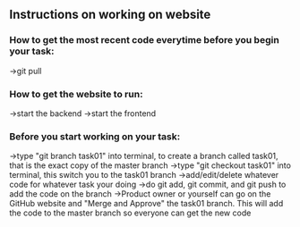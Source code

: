 
## Instructions on working on website


### How to get the most recent code everytime before you begin your task:
->git pull


### How to get the website to run:
->start the backend
->start the frontend


### Before you start working on your task:
->type "git branch task01" into terminal, to create a branch called task01, that is the exact copy of the master branch
->type "git checkout task01" into terminal, this switch you to the task01 branch
->add/edit/delete whatever code for whatever task your doing
->do git add, git commit, and git push to add the code on the branch
->Product owner or yourself can go on the GitHub website and "Merge and Approve" the task01 branch. This will add the code to the master branch so everyone can get the new code